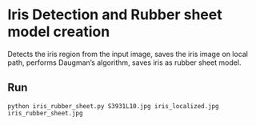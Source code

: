 # Iris Detection and Rubber sheet model creation

Detects the iris region from the input image, saves the iris image on local path, performs Daugman’s algorithm, saves iris as rubber sheet model.

## Run
```
python iris_rubber_sheet.py S3931L10.jpg iris_localized.jpg iris_rubber_sheet.jpg
```